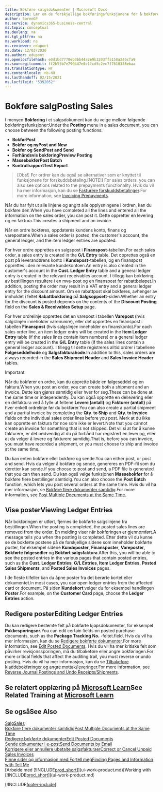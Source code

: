 ```yaml
---
title: Bokføre salgsdokumenter | Microsoft Docs
description: Lær om de forskjellige bokføringsfunksjonene for å bokføre salgsdokumenter og hvordan du kan oppdatere bokførte dokumenter.
author: SorenGP
ms.service: dynamics365-business-central
ms.topic: conceptual
ms.devlang: na
ms.tgt_pltfrm: na
ms.workload: na
ms.reviewer: edupont
ms.date: 12/03/2020
ms.author: edupont
ms.openlocfilehash: e0d1bd7770eb3bb44a2e9b3203ffa158a246cfa9
ms.sourcegitcommit: ff2b55b7e790447e0c1fcd5c2ec7f7610338ebaa
ms.translationtype: HT
ms.contentlocale: nb-NO
ms.lasthandoff: 02/15/2021
ms.locfileid: "5392052"
---
```

# <a name="posting-sales"></a><span data-ttu-id="aa50b-103">Bokføre salg</span><span class="sxs-lookup"><span data-stu-id="aa50b-103">Posting Sales</span></span>

<span data-ttu-id="aa50b-104">I menyen **Bokføring** i et salgsdokument kan du velge mellom følgende bokføringsfunksjoner:</span><span class="sxs-lookup"><span data-stu-id="aa50b-104">Under the **Posting** menu in a sales document, you can choose between the following posting functions:</span></span>

* <span data-ttu-id="aa50b-105">**Bokfør**</span><span class="sxs-lookup"><span data-stu-id="aa50b-105">**Post**</span></span>
* <span data-ttu-id="aa50b-106">**Bokfør og ny**</span><span class="sxs-lookup"><span data-stu-id="aa50b-106">**Post and New**</span></span>
* <span data-ttu-id="aa50b-107">**Bokfør og Send**</span><span class="sxs-lookup"><span data-stu-id="aa50b-107">**Post and Send**</span></span>
* <span data-ttu-id="aa50b-108">**Forhåndsvis bokføring**</span><span class="sxs-lookup"><span data-stu-id="aa50b-108">**Preview Posting**</span></span>
* <span data-ttu-id="aa50b-109">**Massebokfør**</span><span class="sxs-lookup"><span data-stu-id="aa50b-109">**Post Batch**</span></span>
* <span data-ttu-id="aa50b-110">**Kontrollrapport**</span><span class="sxs-lookup"><span data-stu-id="aa50b-110">**Test Report**</span></span>

> <span data-ttu-id="aa50b-111">[Obs!] For ordrer kan du også se alternativer som er knyttet til funksjonene for forskuddsbetaling.</span><span class="sxs-lookup"><span data-stu-id="aa50b-111">[NOTE!] For sales orders, you can also see options related to the prepayments functionality.</span></span> <span data-ttu-id="aa50b-112">Hvis du vil ha mer informasjon, kan du se [Fakturere forskuddsbetalinger](finance-invoice-prepayments.md).</span><span class="sxs-lookup"><span data-stu-id="aa50b-112">For more information, see [Invoicing Prepayments](finance-invoice-prepayments.md).</span></span> 

<span data-ttu-id="aa50b-113">Når du har fylt ut alle linjene og angitt alle opplysningene i ordren, kan du bokføre den.</span><span class="sxs-lookup"><span data-stu-id="aa50b-113">When you have completed all the lines and entered all the information on the sales order, you can post it.</span></span> <span data-ttu-id="aa50b-114">Dette oppretter en levering og en faktura.</span><span class="sxs-lookup"><span data-stu-id="aa50b-114">This creates a shipment and an invoice.</span></span>

<span data-ttu-id="aa50b-115">Når en ordre bokføres, oppdateres kundens konto, finans og varepostene.</span><span class="sxs-lookup"><span data-stu-id="aa50b-115">When a sales order is posted, the customer's account, the general ledger, and the item ledger entries are updated.</span></span>

<span data-ttu-id="aa50b-116">For hver ordre opprettes en salgspost i **Finanspost**-tabellen.</span><span class="sxs-lookup"><span data-stu-id="aa50b-116">For each sales order, a sales entry is created in the **G/L Entry** table.</span></span> <span data-ttu-id="aa50b-117">Det opprettes også en post på leverandørens konto i **Kundepost**-tabellen, og en finanspost opprettes i den relevante kundekontoen.</span><span class="sxs-lookup"><span data-stu-id="aa50b-117">An entry is also created in the customer's account in the **Cust. Ledger Entry** table and a general ledger entry is created in the relevant receivables account.</span></span> <span data-ttu-id="aa50b-118">I tillegg kan bokføring av bestillingen resultere i en mva-post og en finanspost for rabattbeløpet.</span><span class="sxs-lookup"><span data-stu-id="aa50b-118">In addition, posting the order may result in a VAT entry and a general ledger entry for the discount amount.</span></span> <span data-ttu-id="aa50b-119">Om en rabattpost skal bokføres, avhenger av innholdet i feltet **Rabattbokføring** på **Salgsoppsett**-siden.</span><span class="sxs-lookup"><span data-stu-id="aa50b-119">Whether an entry for the discount is posted depends on the contents of the **Discount Posting** field on the **Sales & Receivables Setup** page.</span></span>

<span data-ttu-id="aa50b-120">For hver ordrelinje opprettes det en varepost i tabellen **Varepost** (hvis salgslinjen inneholder varenumre), eller det opprettes en finanspost i tabellen **Finanspost** (hvis salgslinjen inneholder en finanskonto).</span><span class="sxs-lookup"><span data-stu-id="aa50b-120">For each sales order line, an item ledger entry will be created in the **Item Ledger Entry** table (if the sales lines contain item numbers) or a general ledger entry will be created in the **G/L Entry** table (if the sales lines contain a general ledger account).</span></span> <span data-ttu-id="aa50b-121">I tillegg til dette registreres alltid ordrer i tabellene **Følgeseddelhode** og **Salgsfakturahode**.</span><span class="sxs-lookup"><span data-stu-id="aa50b-121">In addition to this, sales orders are always recorded in the **Sales Shipment Header** and **Sales Invoice Header** tables.</span></span>

> [!IMPORTANT]  
> <span data-ttu-id="aa50b-122">Når du bokfører en ordre, kan du opprette både en følgeseddel og en faktura.</span><span class="sxs-lookup"><span data-stu-id="aa50b-122">When you post an order, you can create both a shipment and an invoice.</span></span> <span data-ttu-id="aa50b-123">Dette kan gjøres samtidig eller hver for seg.</span><span class="sxs-lookup"><span data-stu-id="aa50b-123">These can be done at the same time or independently.</span></span> <span data-ttu-id="aa50b-124">Du kan også opprette en dellevering eller en delfaktura ved å fylle ut feltene **Levere (antall)** og **Fakturer (antall)** på hver enkelt ordrelinje før du bokfører.</span><span class="sxs-lookup"><span data-stu-id="aa50b-124">You can also create a partial shipment and a partial invoice by completing the **Qty. to Ship** and **Qty. to Invoice** fields on the individual sales order lines before you post.</span></span> <span data-ttu-id="aa50b-125">Merk at du ikke kan opprette en faktura for noe som ikke er levert.</span><span class="sxs-lookup"><span data-stu-id="aa50b-125">Note that you cannot create an invoice for something that is not shipped.</span></span> <span data-ttu-id="aa50b-126">Det vil si at for å kunne fakturere, er det nødvendig at du på forhånd har registrert en levering, eller at du velger å levere og fakturere samtidig.</span><span class="sxs-lookup"><span data-stu-id="aa50b-126">That is, before you can invoice, you must have recorded a shipment, or you must choose to ship and invoice at the same time.</span></span>

<span data-ttu-id="aa50b-127">Du kan enten bokføre eller bokføre og sende.</span><span class="sxs-lookup"><span data-stu-id="aa50b-127">You can either post, or post and send.</span></span> <span data-ttu-id="aa50b-128">Hvis du velger å bokføre og sende, genereres en PDF-fil som du deretter kan sende.</span><span class="sxs-lookup"><span data-stu-id="aa50b-128">If you choose to post and send, a PDF file is generated that you can then send.</span></span> <span data-ttu-id="aa50b-129">Du kan også velge funksjonen **Massebokfør** for å bokføre flere bestillinger samtidig.</span><span class="sxs-lookup"><span data-stu-id="aa50b-129">You can also choose the **Post Batch** function, which lets you post several orders at the same time.</span></span> <span data-ttu-id="aa50b-130">Hvis du vil ha mer informasjon, se [Bokføre flere dokumenter samtidig](ui-batch-posting.md).</span><span class="sxs-lookup"><span data-stu-id="aa50b-130">For more information, see [Post Multiple Documents at the Same Time](ui-batch-posting.md).</span></span>

## <a name="viewing-ledger-entries"></a><span data-ttu-id="aa50b-131">Vise poster</span><span class="sxs-lookup"><span data-stu-id="aa50b-131">Viewing Ledger Entries</span></span>

<span data-ttu-id="aa50b-132">Når bokføringen er utført, fjernes de bokførte salgslinjene fra bestillingen.</span><span class="sxs-lookup"><span data-stu-id="aa50b-132">When the posting is completed, the posted sales lines are removed from the order.</span></span> <span data-ttu-id="aa50b-133">En melding viser når bokføringen er gjennomført.</span><span class="sxs-lookup"><span data-stu-id="aa50b-133">A message tells you when the posting is completed.</span></span> <span data-ttu-id="aa50b-134">Etter dette vil du kunne se de bokførte postene på de forskjellige sidene som inneholder bokførte poster, for eksempel sidene **Kundeposter**, **Finansposter**, **Vareposter**, **Bokførte følgesedler** og **Bokført salgsfaktura**.</span><span class="sxs-lookup"><span data-stu-id="aa50b-134">After this, you will be able to see the posted entries in the various pages that contain posted entries, such as the **Cust. Ledger Entries**, **G/L Entries**, **Item Ledger Entries**, **Posted Sales Shipments**, and **Posted Sales Invoices** pages.</span></span>  

<span data-ttu-id="aa50b-135">I de fleste tilfeller kan du åpne poster fra det berørte kortet eller dokumentet.</span><span class="sxs-lookup"><span data-stu-id="aa50b-135">In most cases, you can open ledger entries from the affected card or document.</span></span> <span data-ttu-id="aa50b-136">På siden **Kundekort** velger du for eksempel handlingen **Poster**.</span><span class="sxs-lookup"><span data-stu-id="aa50b-136">For example, on the **Customer Card** page, choose the **Ledger Entries** action.</span></span>

## <a name="editing-ledger-entries"></a><span data-ttu-id="aa50b-137">Redigere poster</span><span class="sxs-lookup"><span data-stu-id="aa50b-137">Editing Ledger Entries</span></span>

<span data-ttu-id="aa50b-138">Du kan redigere bestemte felt på bokførte kjøpsdokumenter, for eksempel **Pakkesporingsnr.**</span><span class="sxs-lookup"><span data-stu-id="aa50b-138">You can edit certain fields on posted purchase documents, such as the **Package Tracking No.**</span></span> <span data-ttu-id="aa50b-139">-feltet.</span><span class="sxs-lookup"><span data-stu-id="aa50b-139">field.</span></span> <span data-ttu-id="aa50b-140">Hvis du vil ha mer informasjon, kan du se [Redigere bokførte dokumenter](across-edit-posted-document.md).</span><span class="sxs-lookup"><span data-stu-id="aa50b-140">For more information, see [Edit Posted Documents](across-edit-posted-document.md).</span></span> <span data-ttu-id="aa50b-141">Hvis du vil ha mer kritiske felt som påvirker revisjonssporingen, må du tilbakeføre eller angre bokføringen.</span><span class="sxs-lookup"><span data-stu-id="aa50b-141">For more critical fields that affect the auditing trail, you must reverse or undo posting.</span></span> <span data-ttu-id="aa50b-142">Hvis du vil ha mer informasjon, kan du se [Tilbakeføre kladdebokføringer og angre mottak/leveringer](finance-how-reverse-journal-posting.md).</span><span class="sxs-lookup"><span data-stu-id="aa50b-142">For more information, see [Reverse Journal Postings and Undo Receipts/Shipments](finance-how-reverse-journal-posting.md).</span></span>

## <a name="see-related-training-at-microsoft-learn"></a><span data-ttu-id="aa50b-143">Se relatert opplæring på [Microsoft Learn](/learn/modules/ship-invoice-items-dynamics-365-business-central/index)</span><span class="sxs-lookup"><span data-stu-id="aa50b-143">See Related Training at [Microsoft Learn](/learn/modules/ship-invoice-items-dynamics-365-business-central/index)</span></span>

## <a name="see-also"></a><span data-ttu-id="aa50b-144">Se også</span><span class="sxs-lookup"><span data-stu-id="aa50b-144">See Also</span></span>

[<span data-ttu-id="aa50b-145">Salg</span><span class="sxs-lookup"><span data-stu-id="aa50b-145">Sales</span></span>](sales-manage-sales.md)  
[<span data-ttu-id="aa50b-146">Bokføre flere dokumenter samtidig</span><span class="sxs-lookup"><span data-stu-id="aa50b-146">Post Multiple Documents at the Same Time</span></span>](ui-batch-posting.md)  
[<span data-ttu-id="aa50b-147">Redigere bokførte dokumenter</span><span class="sxs-lookup"><span data-stu-id="aa50b-147">Edit Posted Documents</span></span>](across-edit-posted-document.md)  
[<span data-ttu-id="aa50b-148">Sende dokumenter i e-post</span><span class="sxs-lookup"><span data-stu-id="aa50b-148">Send Documents by Email</span></span>](ui-how-send-documents-email.md)  
[<span data-ttu-id="aa50b-149">Korrigere eller annullere ubetalte salgsfakturaer</span><span class="sxs-lookup"><span data-stu-id="aa50b-149">Correct or Cancel Unpaid Sales Invoices</span></span>](sales-how-correct-cancel-sales-invoice.md)  
[<span data-ttu-id="aa50b-150">Finne sider og informasjon med Fortell meg</span><span class="sxs-lookup"><span data-stu-id="aa50b-150">Finding Pages and Information with Tell Me</span></span>](ui-search.md)  
<span data-ttu-id="aa50b-151">[Arbeide med [!INCLUDE[prod_short](includes/prod_short.md)]](ui-work-product.md)</span><span class="sxs-lookup"><span data-stu-id="aa50b-151">[Working with [!INCLUDE[prod_short](includes/prod_short.md)]](ui-work-product.md)</span></span>


[!INCLUDE[footer-include](includes/footer-banner.md)]